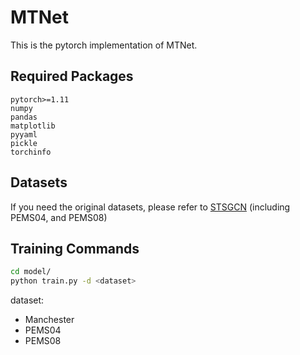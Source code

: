 # MTNet
This is the pytorch implementation of MTNet.

## Required Packages

```
pytorch>=1.11
numpy
pandas
matplotlib
pyyaml
pickle
torchinfo
```

## Datasets
If you need the original datasets, please refer to [STSGCN](https://github.com/Davidham3/STSGCN) (including PEMS04, and PEMS08)

## Training Commands

```bash
cd model/
python train.py -d <dataset> 
```

dataset:
- Manchester
- PEMS04
- PEMS08
